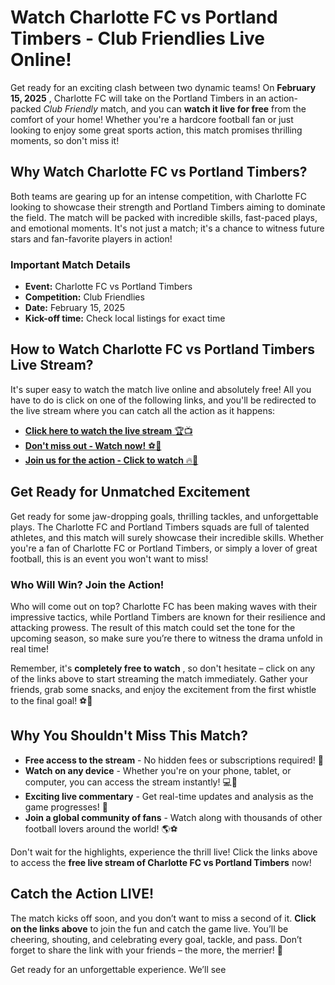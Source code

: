 # Watch Charlotte FC vs Portland Timbers - Club Friendlies Live Online!

Get ready for an exciting clash between two dynamic teams! On **February 15, 2025** , Charlotte FC will take on the Portland Timbers in an action-packed _Club Friendly_ match, and you can **watch it live for free** from the comfort of your home! Whether you're a hardcore football fan or just looking to enjoy some great sports action, this match promises thrilling moments, so don't miss it!

## Why Watch Charlotte FC vs Portland Timbers?

Both teams are gearing up for an intense competition, with Charlotte FC looking to showcase their strength and Portland Timbers aiming to dominate the field. The match will be packed with incredible skills, fast-paced plays, and emotional moments. It's not just a match; it's a chance to witness future stars and fan-favorite players in action!

### Important Match Details

- **Event:** Charlotte FC vs Portland Timbers
- **Competition:** Club Friendlies
- **Date:** February 15, 2025
- **Kick-off time:** Check local listings for exact time

## How to Watch Charlotte FC vs Portland Timbers Live Stream?

It's super easy to watch the match live online and absolutely free! All you have to do is click on one of the following links, and you'll be redirected to the live stream where you can catch all the action as it happens:

- [**Click here to watch the live stream** 🏆📺](https://tinyurl.com/livestreamfreeo?st=Charlotte+FC+vs+Portland+Timbers&si=ghc)
- [**Don't miss out - Watch now!** ⚽🎉](https://tinyurl.com/livestreamfreeo?st=Charlotte+FC+vs+Portland+Timbers&si=ghc)
- [**Join us for the action - Click to watch** 🔥🚀](https://tinyurl.com/livestreamfreeo?st=Charlotte+FC+vs+Portland+Timbers&si=ghc)

## Get Ready for Unmatched Excitement

Get ready for some jaw-dropping goals, thrilling tackles, and unforgettable plays. The Charlotte FC and Portland Timbers squads are full of talented athletes, and this match will surely showcase their incredible skills. Whether you're a fan of Charlotte FC or Portland Timbers, or simply a lover of great football, this is an event you won't want to miss!

### Who Will Win? Join the Action!

Who will come out on top? Charlotte FC has been making waves with their impressive tactics, while Portland Timbers are known for their resilience and attacking prowess. The result of this match could set the tone for the upcoming season, so make sure you’re there to witness the drama unfold in real time!

Remember, it's **completely free to watch** , so don't hesitate – click on any of the links above to start streaming the match immediately. Gather your friends, grab some snacks, and enjoy the excitement from the first whistle to the final goal! ⚽🥳

## Why You Shouldn't Miss This Match?

- **Free access to the stream** - No hidden fees or subscriptions required! 📲
- **Watch on any device** - Whether you're on your phone, tablet, or computer, you can access the stream instantly! 💻📱
- **Exciting live commentary** - Get real-time updates and analysis as the game progresses! 🎤
- **Join a global community of fans** - Watch along with thousands of other football lovers around the world! 🌎⚽

Don't wait for the highlights, experience the thrill live! Click the links above to access the **free live stream of Charlotte FC vs Portland Timbers** now!

## Catch the Action LIVE!

The match kicks off soon, and you don’t want to miss a second of it. **Click on the links above** to join the fun and catch the game live. You’ll be cheering, shouting, and celebrating every goal, tackle, and pass. Don’t forget to share the link with your friends – the more, the merrier! 🙌

Get ready for an unforgettable experience. We’ll see
